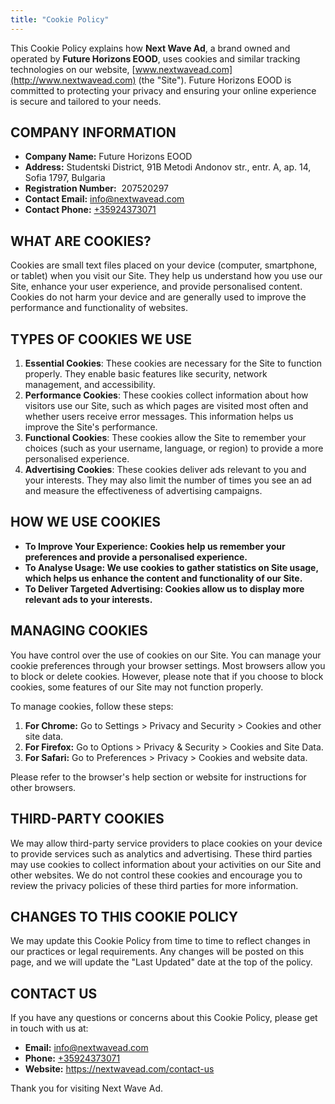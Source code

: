 ```yaml
---
title: "Cookie Policy"
---
```


This Cookie Policy explains how **Next Wave Ad**, a brand owned and operated by **Future Horizons EOOD**, uses cookies and similar tracking technologies on our website, [](http://www.nextwavead.com)[www.nextwavead.com](http://www.nextwavead.com) (the "Site"). Future Horizons EOOD is committed to protecting your privacy and ensuring your online experience is secure and tailored to your needs.

## **COMPANY INFORMATION**

- **Company Name:** Future Horizons EOOD
- **Address:** Studentski District, 91B Metodi Andonov str., entr. A, ap. 14, Sofia 1797, Bulgaria
- **Registration Number:**  207520297
- **Contact Email:** info@nextwavead.com
- **Contact Phone:** [+35924373071](tel:+35924373071)

## **WHAT ARE COOKIES?**

Cookies are small text files placed on your device (computer, smartphone, or tablet) when you visit our Site. They help us understand how you use our Site, enhance your user experience, and provide personalised content. Cookies do not harm your device and are generally used to improve the performance and functionality of websites.

## **TYPES OF COOKIES WE USE**

1.  **Essential Cookies**: These cookies are necessary for the Site to function properly. They enable basic features like security, network management, and accessibility.
2.  **Performance Cookies**: These cookies collect information about how visitors use our Site, such as which pages are visited most often and whether users receive error messages. This information helps us improve the Site's performance.
3.  **Functional Cookies**: These cookies allow the Site to remember your choices (such as your username, language, or region) to provide a more personalised experience.
4.  **Advertising Cookies**: These cookies deliver ads relevant to you and your interests. They may also limit the number of times you see an ad and measure the effectiveness of advertising campaigns.

## **HOW WE USE COOKIES**

- **To Improve Your Experience: Cookies help us remember your preferences and provide a personalised experience.**
- **To Analyse Usage: We use cookies to gather statistics on Site usage, which helps us enhance the content and functionality of our Site.**
- **To Deliver Targeted Advertising: Cookies allow us to display more relevant ads to your interests.**

## **MANAGING COOKIES**

You have control over the use of cookies on our Site. You can manage your cookie preferences through your browser settings. Most browsers allow you to block or delete cookies. However, please note that if you choose to block cookies, some features of our Site may not function properly.

To manage cookies, follow these steps:

1.  **For Chrome:** Go to Settings > Privacy and Security > Cookies and other site data.
2.  **For Firefox:** Go to Options > Privacy & Security > Cookies and Site Data.
3.  **For Safari:** Go to Preferences > Privacy > Cookies and website data.

Please refer to the browser's help section or website for instructions for other browsers.

## **THIRD-PARTY COOKIES**

We may allow third-party service providers to place cookies on your device to provide services such as analytics and advertising. These third parties may use cookies to collect information about your activities on our Site and other websites. We do not control these cookies and encourage you to review the privacy policies of these third parties for more information.

## **CHANGES TO THIS COOKIE POLICY**

We may update this Cookie Policy from time to time to reflect changes in our practices or legal requirements. Any changes will be posted on this page, and we will update the "Last Updated" date at the top of the policy.

## **CONTACT US**

If you have any questions or concerns about this Cookie Policy, please get in touch with us at:

- **Email:** info@nextwavead.com
- **Phone:** [+35924373071](tel:+35924373071)
- **Website:** [](https://nextwavead.com)https://nextwavead.com/contact-us

Thank you for visiting Next Wave Ad.
